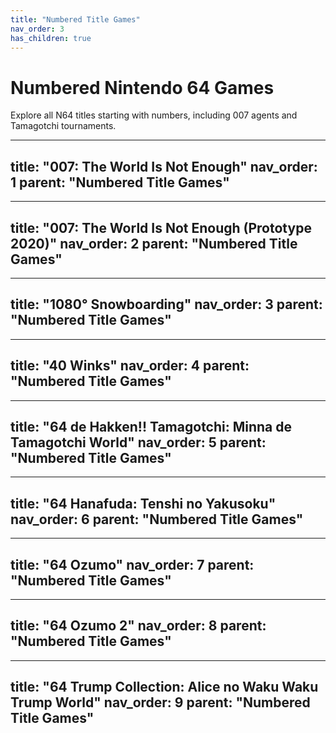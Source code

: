 ```yaml
---
title: "Numbered Title Games"
nav_order: 3
has_children: true
---
```


# Numbered Nintendo 64 Games

Explore all N64 titles starting with numbers, including 007 agents and Tamagotchi tournaments.

---
title: "007: The World Is Not Enough"
nav_order: 1
parent: "Numbered Title Games"
---

---
title: "007: The World Is Not Enough (Prototype 2020)"
nav_order: 2
parent: "Numbered Title Games"
---

---
title: "1080° Snowboarding"
nav_order: 3
parent: "Numbered Title Games"
---

---
title: "40 Winks"
nav_order: 4
parent: "Numbered Title Games"
---

---
title: "64 de Hakken!! Tamagotchi: Minna de Tamagotchi World"
nav_order: 5
parent: "Numbered Title Games"
---

---
title: "64 Hanafuda: Tenshi no Yakusoku"
nav_order: 6
parent: "Numbered Title Games"
---

---
title: "64 Ozumo"
nav_order: 7
parent: "Numbered Title Games"
---

---
title: "64 Ozumo 2"
nav_order: 8
parent: "Numbered Title Games"
---

---
title: "64 Trump Collection: Alice no Waku Waku Trump World"
nav_order: 9
parent: "Numbered Title Games"
---
